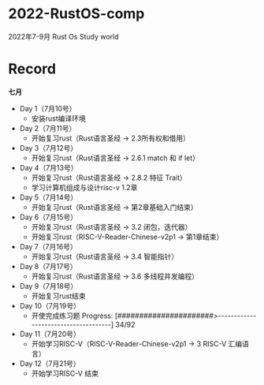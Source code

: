 # 2022-RustOS-comp
2022年7-9月 Rust Os Study world



# Record

**七月**

- Day 1（7月10号）
  - 安装rust编译环境
- Day 2（7月11号）
  - 开始复习rust（Rust语言圣经 -> 2.3所有权和借用）
- Day 3（7月12号）
  - 开始复习rust（Rust语言圣经 -> 2.6.1 match 和 if let）
- Day 4（7月13号）
  - 开始复习rust（Rust语言圣经 -> 2.8.2 特征 Trait）
  - 学习计算机组成与设计risc-v 1.2章
- Day 5（7月14号）
  - 开始复习rust（Rust语言圣经 -> 第2章基础入门结束）
- Day 6（7月15号）
  - 开始复习rust（Rust语言圣经 -> 3.2 闭包，迭代器）
  - 开始复习rust（RISC-V-Reader-Chinese-v2p1 -> 第1章结束）
- Day 7（7月16号）
  - 开始复习rust（Rust语言圣经 -> 3.4 智能指针）
- Day 8（7月17号）
  - 开始复习rust（Rust语言圣经 -> 3.6 多线程并发编程）
- Day 9（7月18号）
  - 开始复习rust结束
- Day 10（7月19号）
  - 开使完成练习题 Progress: [######################>-------------------------------------] 34/92
- Day 11（7月20号）
  - 开始学习RISC-V（RISC-V-Reader-Chinese-v2p1 -> 3 RISC-V 汇编语言）
- Day 12（7月21号）
  - 开始学习RISC-V 结束
